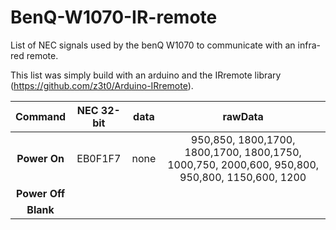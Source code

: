 # BenQ-W1070-IR-remote
List of NEC signals used by the benQ W1070 to communicate with an infra-red remote.

This list was simply build with an arduino and the IRremote library (https://github.com/z3t0/Arduino-IRremote).

| Command | NEC 32-bit |  data |  rawData | 
|:-:|:-:|:-:|:-:|
| **Power On**  |  EB0F1F7 | none  |  950,850, 1800,1700, 1800,1700, 1800,1750, 1000,750, 2000,600, 950,800, 950,800, 1150,600, 1200 | 
|  **Power Off**  |   |   |   |  
|  **Blank**  |   |   |   | 

